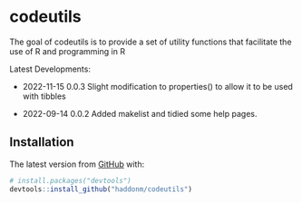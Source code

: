 
<!-- README.md is generated from README.Rmd. Please edit that file -->

# codeutils

<!-- badges: start -->
<!-- badges: end -->

The goal of codeutils is to provide a set of utility functions that
facilitate the use of R and programming in R

Latest Developments:

- 2022-11-15 0.0.3 Slight modification to properties() to allow it to be
  used with tibbles

- 2022-09-14 0.0.2 Added makelist and tidied some help pages.

## Installation

The latest version from [GitHub](https://github.com/) with:

``` r
# install.packages("devtools")
devtools::install_github("haddonm/codeutils")
```
